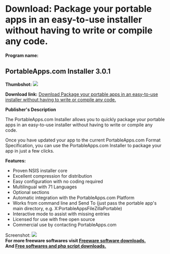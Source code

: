 # Download: Package your portable apps in an easy-to-use installer without having to write or compile any code.

**Program name:**

## PortableApps.com Installer 3.0.1

  
**Thumbshot:** ![](http://www.freewarefiles.com/screenshot/portappsinstaller3_md.jpg)   
  
**Download link:** [Download Package your portable apps in an easy-to-use installer without having to write or compile any code.](http://freesoftwares.boysofts.com/PortableApps-Installer_program_49877.html)  
  


**Publisher's Description**  
  


The PortableApps.com Installer allows you to quickly package your portable apps in an easy-to-use installer without having to write or compile any code. 

Once you have updated your app to the current PortableApps.com Format Specification, you can use the PortableApps.com Installer to package your app in just a few clicks.

**Features:**

  * Proven NSIS installer core 
  * Excellent compression for distribution 
  * Easy configuration with no coding required 
  * Multilingual with 71 Languages 
  * Optional sections 
  * Automatic integration with the PortableApps.com Platform 
  * Works from command line and Send To (just pass the portable app's main directory, e.g. X:PortableAppsFileZillaPortable) 
  * Interactive mode to assist with missing entries 
  * Licensed for use with free open source 
  * Commercial use by contacting PortableApps.com 

  
  
Screenshot: ![](http://www.freewarefiles.com/screenshot/portappsinstaller3.jpg)   
**For more freeware softwares visit [Freeware software downloads.](http://freesoftwares.boysofts.com/)**   
**And [Free softwares and php script downloads.](http://www.boysofts.com/)**
